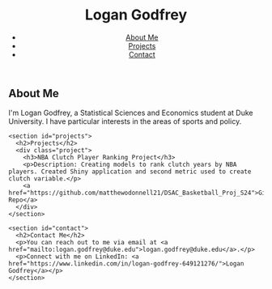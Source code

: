 <!DOCTYPE html>
<html lang="en">
<head>
  <meta charset="UTF-8">
  <meta name="viewport" content="width=device-width, initial-scale=1.0">
  <title>Logan Godfrey</title>
  <link rel="stylesheet" href="styles.css">
</head>
<body>
  <header>
    <h1>Logan Godfrey</h1>
    <nav>
      <ul>
        <li><a href="#about">About Me</a></li>
        <li><a href="#projects">Projects</a></li>
        <li><a href="#contact">Contact</a></li>
      </ul>
    </nav>
  </header>

  <main>
    <section id="about">
      <h2>About Me</h2>
      <p>I'm Logan Godfrey, a Statistical Sciences and Economics student at Duke University. I have particular interests in the areas of sports and policy.</p>
    </section>

    <section id="projects">
      <h2>Projects</h2>
      <div class="project">
        <h3>NBA Clutch Player Ranking Project</h3>
        <p>Description: Creating models to rank clutch years by NBA players. Created Shiny application and second metric used to create clutch variable.</p>
        <a href="https://github.com/matthewodonnell21/DSAC_Basketball_Proj_S24">GitHub Repo</a>
      </div>
    </section>

    <section id="contact">
      <h2>Contact Me</h2>
      <p>You can reach out to me via email at <a href="mailto:logan.godfrey@duke.edu">logan.godfrey@duke.edu</a>.</p>
      <p>Connect with me on LinkedIn: <a href="https://www.linkedin.com/in/logan-godfrey-649121276/">Logan Godfrey</a></p>
    </section>
  </main>
</body>
</html>
